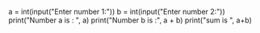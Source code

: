 a = int(input("Enter number 1:"))
b = int(input("Enter number 2:"))
print("Number a is : ", a)
print("Number b is :", a + b)
print("sum is ", a+b)
